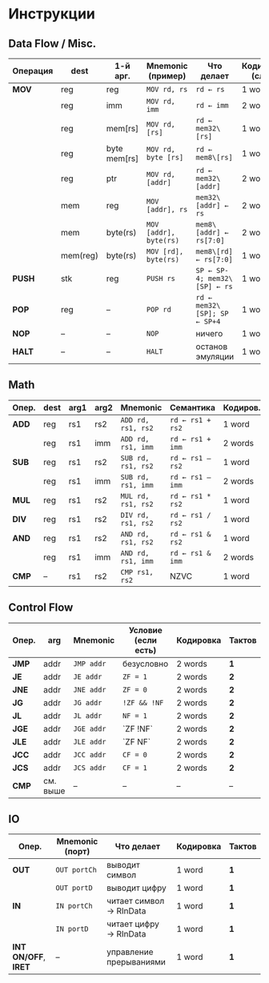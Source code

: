 # Инструкции

## Data Flow / Misc.

| Операция | dest     | 1-й арг.      | Mnemonic (пример)      | Что делает                   | Кодировка (слов) | Тактов |
| -------- | -------- | ------------- | ---------------------- | ---------------------------- | ---------------- | ------ |
| **MOV**  | reg      | reg           | `MOV rd, rs`           | `rd ← rs`                    | 1 word           | **1**  |
|          | reg      | imm           | `MOV rd, imm`          | `rd ← imm`                   | 2 words          | **1**  |
|          | reg      | mem\[rs]      | `MOV rd, [rs]`         | `rd ← mem32\[rs]`            | 1 word           | **6**  |
|          | reg      | byte mem\[rs] | `MOV rd, byte [rs]`    | `rd ← mem8\[rs]`             | 1 word           | **1**  |
|          | reg      | ptr           | `MOV rd, [addr]`       | `rd ← mem32\[addr]`          | 2 words          | **6**  |
|          | mem      | reg           | `MOV [addr], rs`       | `mem32\[addr] ← rs`          | 2 words          | **6**  |
|          | mem      | byte(rs)      | `MOV [addr], byte(rs)` | `mem8\[addr] ← rs[7:0]`      | 2 words          | **2**  |
|          | mem(reg) | byte(rs)      | `MOV [rd], byte(rs)`   | `mem8\[rd] ← rs[7:0]`        | 1 word           | **1**  |
| **PUSH** | stk      | reg           | `PUSH rs`              | `SP ← SP-4; mem32\[SP] ← rs` | 1 word           | **6**  |
| **POP**  | reg      | –             | `POP rd`               | `rd ← mem32\[SP]; SP ← SP+4` | 1 word           | **6**  |
| **NOP**  | –        | –             | `NOP`                  | ничего                       | 1 word           | **1**  |
| **HALT** | –        | –             | `HALT`                 | останов эмуляции             | 1 word           | **1**  |

## Math

| Опер.   | dest | arg1 | arg2 | Mnemonic           | Семантика        | Кодиров. | Тактов |
| ------- | ---- | ---- | ---- | ------------------ | ---------------- | -------- | ------ |
| **ADD** | reg  | rs1  | rs2  | `ADD rd, rs1, rs2` | `rd ← rs1 + rs2` | 1 word   | **1**  |
|         | reg  | rs1  | imm  | `ADD rd, rs1, imm` | `rd ← rs1 + imm` | 2 words  | **2**  |
| **SUB** | reg  | rs1  | rs2  | `SUB rd, rs1, rs2` | `rd ← rs1 – rs2` | 1 word   | **1**  |
|         | reg  | rs1  | imm  | `SUB rd, rs1, imm` | `rd ← rs1 – imm` | 2 words  | **2**  |
| **MUL** | reg  | rs1  | rs2  | `MUL rd, rs1, rs2` | `rd ← rs1 * rs2` | 1 word   | **1**  |
| **DIV** | reg  | rs1  | rs2  | `DIV rd, rs1, rs2` | `rd ← rs1 / rs2` | 1 word   | **1**  |
| **AND** | reg  | rs1  | rs2  | `AND rd, rs1, rs2` | `rd ← rs1 & rs2` | 1 word   | **1**  |
|         | reg  | rs1  | imm  | `AND rd, rs1, imm` | `rd ← rs1 & imm` | 2 words  | **2**  |
| **CMP** | –    | rs1  | rs2  | `CMP rs1, rs2`     | NZVC             | 1 word   | **1**  |

## Control Flow

| Опер.   | arg      | Mnemonic   | Условие (если есть) | Кодировка | Тактов |
| ------- | -------- | ---------- | ------------------- | --------- | ------ |
| **JMP** | addr     | `JMP addr` | безусловно          | 2 words   | **1**  |
| **JE**  | addr     | `JE addr`  | `ZF = 1`            | 2 words   | **2**  |
| **JNE** | addr     | `JNE addr` | `ZF = 0`            | 2 words   | **2**  |
| **JG**  | addr     | `JG addr`  | `!ZF && !NF`        | 2 words   | **2**  |
| **JL**  | addr     | `JL addr`  | `NF = 1`            | 2 words   | **2**  |
| **JGE** | addr     | `JGE addr` | \`ZF !NF\`          | 2 words   | **2**  |
| **JLE** | addr     | `JLE addr` | \`ZF NF\`           | 2 words   | **2**  |
| **JCC** | addr     | `JCC addr` | `CF = 0`            | 2 words   | **2**  |
| **JCS** | addr     | `JCS addr` | `CF = 1`            | 2 words   | **2**  |
| **CMP** | см. выше | –          | –                   | –         | –      |

## IO

| Опер.                    | Mnemonic (порт) | Что делает              | Кодировка | Тактов |
| ------------------------ | --------------- | ----------------------- | --------- | ------ |
| **OUT**                  | `OUT portCh`    | выводит символ          | 1 word    | **1**  |
|                          | `OUT portD`     | выводит цифру           | 1 word    | **1**  |
| **IN**                   | `IN portCh`     | читает символ → RInData | 1 word    | **1**  |
|                          | `IN portD`      | читает цифру → RInData  | 1 word    | **1**  |
| **INT ON/OFF**, **IRET** | –               | управление прерываниями | 1 word    | **1**  |
